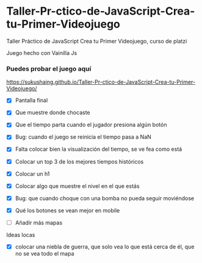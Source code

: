 # Taller-Pr-ctico-de-JavaScript-Crea-tu-Primer-Videojuego
Taller Práctico de JavaScript Crea tu Primer Videojuego, curso de platzi

Juego hecho con Vainilla Js

### Puedes probar el juego aquí
https://sukushaing.github.io/Taller-Pr-ctico-de-JavaScript-Crea-tu-Primer-Videojuego/

- [x] Pantalla final
- [x] Que muestre donde chocaste
- [x] Que el tiempo parta cuando el jugador presiona algún botón
- [x] Bug: cuando el juego se reinicia el tiempo pasa a NaN
- [x] Falta colocar bien la visualización del tiempo, se ve fea como está
- [x] Colocar un top 3 de los mejores tiempos históricos
- [x] Colocar un h1
- [x] Colocar algo que muestre el nivel en el que estás
- [x] Bug: que cuando choque con una bomba no pueda seguir moviéndose
- [x] Qué los botones se vean mejor en mobile
- [ ] Añadir más mapas


Ideas locas
- [x] colocar una niebla de guerra, que solo vea lo que está cerca de él, que no se vea todo el mapa